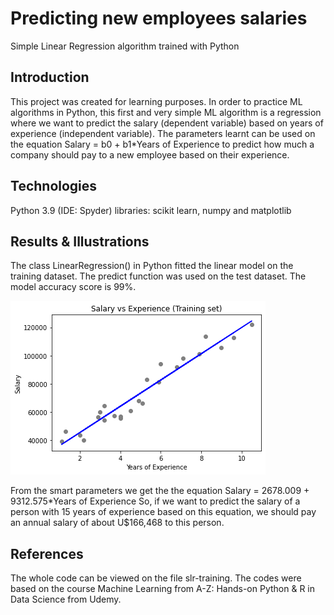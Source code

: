 # Predicting new employees salaries
Simple Linear Regression algorithm trained with Python

## Introduction

This project was created for learning purposes. In order to practice ML algorithms in Python, this first and very simple ML algorithm is a regression where we want to predict the salary (dependent variable) based on years of experience (independent variable). The parameters learnt can be used on the equation Salary = b0 + b1*Years of Experience to predict how much a company should pay to a new employee based on their experience.

## Technologies

Python 3.9 (IDE: Spyder)
libraries: scikit learn, numpy and matplotlib

## Results & Illustrations
The class LinearRegression() in Python fitted the linear model on the training dataset. 
The predict function was used on the test dataset.
The model accuracy score is 99%.

![Alt text](./images/trainingsetplot.png)

From the smart parameters we get the the equation Salary = 2678.009 + 9312.575*Years of Experience
So, if we want to predict the salary of a person with 15 years of experience based on this equation, we should pay an annual salary of about U$166,468 to this person.

## References
The whole code can be viewed on the file slr-training.
The codes were based on the course Machine Learning from A-Z: Hands-on Python & R in Data Science from Udemy.
